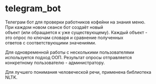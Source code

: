 # telegram_bot

Телеграм бот для проверки работников кофейни на знания меню.  
При каждом новом сеансе бот создаёт новый  
объект (или обращается к уже существующему). Каждый объект -  
это опрос по ключам словаря и сравнение полученных  
ответов с соответствующими значениями. 

Для одновременной работы с несколькими пользователями  
используется подход ООП. Результат опросы отправляется  
конкретному пользователю - администратору.

Для лучшего понимания человеческой речи, применена библиотека  
NLTK.